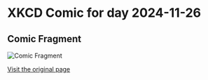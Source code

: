 
# XKCD Comic for day 2024-11-26

## Comic Fragment

![Comic Fragment](https://imgs.xkcd.com/comics/comic_fragment.jpg "No one wants an explanation more than us.  Except Ms. Garofalo.")

[Visit the original page](https://xkcd.com/254/)
